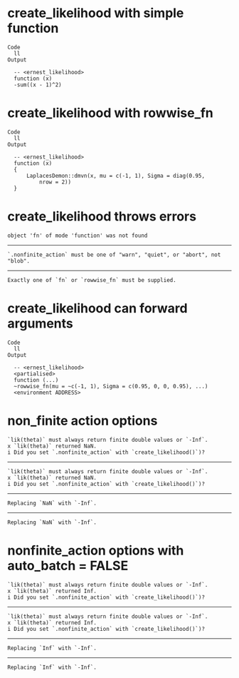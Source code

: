 # create_likelihood with simple function

    Code
      ll
    Output
      
      -- <ernest_likelihood> 
      function (x) 
      -sum((x - 1)^2)

# create_likelihood with rowwise_fn

    Code
      ll
    Output
      
      -- <ernest_likelihood> 
      function (x) 
      {
          LaplacesDemon::dmvn(x, mu = c(-1, 1), Sigma = diag(0.95, 
              nrow = 2))
      }

# create_likelihood throws errors

    object 'fn' of mode 'function' was not found

---

    `.nonfinite_action` must be one of "warn", "quiet", or "abort", not "blob".

---

    Exactly one of `fn` or `rowwise_fn` must be supplied.

# create_likelihood can forward arguments

    Code
      ll
    Output
      
      -- <ernest_likelihood> 
      <partialised>
      function (...) 
      ~rowwise_fn(mu = ~c(-1, 1), Sigma = c(0.95, 0, 0, 0.95), ...)
      <environment ADDRESS>

# non_finite action options

    `lik(theta)` must always return finite double values or `-Inf`.
    x `lik(theta)` returned NaN.
    i Did you set `.nonfinite_action` with `create_likelihood()`)?

---

    `lik(theta)` must always return finite double values or `-Inf`.
    x `lik(theta)` returned NaN.
    i Did you set `.nonfinite_action` with `create_likelihood()`)?

---

    Replacing `NaN` with `-Inf`.

---

    Replacing `NaN` with `-Inf`.

# nonfinite_action options with auto_batch = FALSE

    `lik(theta)` must always return finite double values or `-Inf`.
    x `lik(theta)` returned Inf.
    i Did you set `.nonfinite_action` with `create_likelihood()`)?

---

    `lik(theta)` must always return finite double values or `-Inf`.
    x `lik(theta)` returned Inf.
    i Did you set `.nonfinite_action` with `create_likelihood()`)?

---

    Replacing `Inf` with `-Inf`.

---

    Replacing `Inf` with `-Inf`.

